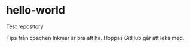 # hello-world
Test repository

Tips från coachen Inkmar är bra att ha. Hoppas GitHub går att leka med.
